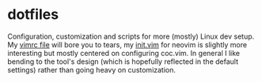 # dotfiles

Configuration, customization and scripts for more (mostly) Linux dev setup.  My [vimrc file](.vim/.vimrc) will bore you to tears, my [init.vim](.config/nvim/init.vim) for neovim is slightly more interesting but mostly centered on configuring coc.vim.  In general I like bending to the tool's design (which is hopefully reflected in the default settings) rather than going heavy on customization.

